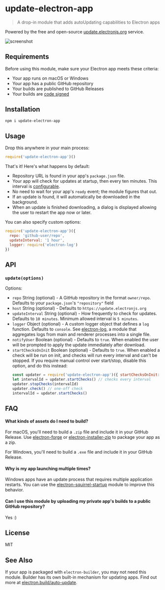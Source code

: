 # update-electron-app

> A drop-in module that adds autoUpdating capabilities to Electron apps

Powered by the free and open-source [update.electronjs.org](https://update.electronjs.org) service.

![screenshot](screenshot.png)

## Requirements

Before using this module, make sure your Electron app meets these criteria:

- Your app runs on macOS or Windows
- Your app has a public GitHub repository
- Your builds are published to GitHub Releases
- Your builds are [code signed]

## Installation

```sh
npm i update-electron-app
```

## Usage

Drop this anywhere in your main process:

```js
require('update-electron-app')()
```

That's it! Here's what happens by default:

- Repository URL is found in your app's `package.json` file.
- Your app will check for updates at startup, then every ten minutes. This interval is [configurable](#API).
- No need to wait for your app's `ready` event; the module figures that out.
- If an update is found, it will automatically be downloaded in the background.
- When an update is finished downloading, a dialog is displayed allowing the user to restart the app now or later.

You can also specify custom options:

```js
require('update-electron-app')({
  repo: 'github-user/repo',
  updateInterval: '1 hour',
  logger: require('electron-log')
})
```

## API

### `update(options)`

Options:

- `repo` String (optional) - A GitHub repository in the format `owner/repo`. Defaults to your `package.json`'s `"repository"` field
- `host` String (optional) - Defaults to `https://update.electronjs.org`
- `updateInterval` String (optional) - How frequently to check for updates. Defaults to `10 minutes`. Minimum allowed interval is `5 minutes`.
- `logger` Object (optional) - A custom logger object that defines a `log` function. Defaults to `console`. See [electron-log](https://github.com/megahertz/electron-log), a module that aggregates logs from main and renderer processes into a single file.
- `notifyUser` Boolean (optional) - Defaults to `true`.  When enabled the user will be
  prompted to apply the update immediately after download.
- `startChecksOnInit` Boolean (optional) - Defaults to `true`.  When enabled a check will be run on init, and checks will run every interval and can't be stopped. If you require manual control over start/stop, disable this option, and do this instead:
  ```js
  const updater = require('update-electron-app')({ startChecksOnInit: false })
  let intervalId = updater.startChecks() // checks every interval
  updater.stopChecks(intervalId)
  updater.check() // one-off check
  intervalId = updater.startChecks()
  ```

## FAQ

#### What kinds of assets do I need to build?

For macOS, you'll need to build a `.zip` file and include it in your GitHub Release.
Use [electron-forge] or [electron-installer-zip] to package your app as a zip.

For Windows, you'll need to build a `.exe` file and include it in your GitHub Release.

#### Why is my app launching multiple times?

Windows apps have an update process that requires multiple application restarts.
You can use the [electron-squirrel-startup](https://github.com/mongodb-js/electron-squirrel-startup) module to improve this
behavior.

#### Can I use this module by uploading my private app's builds to a public GitHub repository?

Yes :)

## License

MIT

## See Also

If your app is packaged with `electron-builder`, you may not need this module.
Builder has its own built-in mechanism for updating apps. Find out more at
[electron.build/auto-update](https://www.electron.build/auto-update).

[electron-forge]: https://github.com/electron-userland/electron-forge
[electron-installer-zip]: https://github.com/mongodb-js/electron-installer-zip
[code signed]: https://github.com/electron/electron/blob/master/docs/tutorial/code-signing.md

